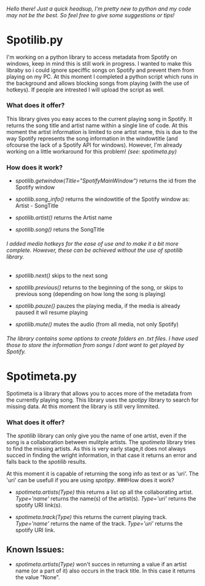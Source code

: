 ###### Hello there! Just a quick headsup, I'm pretty new to python and my code may not be the best. So feel free to give some suggestions or tips!

# Spotilib.py
I'm working on a python library to access metadata from Spotify on windows, keep in mind this is still work in progress. I wanted to make this libraby so i could ignore speciffic songs on Spotify and prevent them from playing on my PC. At this moment I completed a python script which runs in the background and allows blocking songs from playing (with the use of hotkeys). If people are intrested I will upload the script as well.

### What does it offer?
This library gives you easy acces to the current playing song in Spotify. It returns the song title and artist name within a single line of code. At this moment the artist information is limited to one artist name, this is due to the way Spotify represents the song information in the windowtitle (and ofcourse the lack of a Spotify API for windows). However, I'm already working on a little workaround for this problem! *(see: spotimeta.py)*

### How does it work?
* *spotilib.getwindow(Title="SpotifyMainWindow")* returns the id from the Spotify window

* *spotilib.song_info()* returns the windowtitle of the Spotify window as: Artist - SongTitle

* *spotilib.artist()* returns the Artist name

* *spotilib.song()* retuns the SongTitle


###### I added media hotkeys for the ease of use and to make it a bit more complete. However, these can be achieved without the use of spotilib library.


* *spotilib.next()* skips to the next song

* *spotilib.previous()* returns to the beginning of the song, or skips to previous song (depending on how long the song is playing)

* *spotilib.pauze()* pauzes the playing media, if the media is already paused it wil resume playing

* *spotilib.mute()* mutes the audio (from all media, not only Spotify)


###### The library contains some options to create folders en .txt files. I have used those to store the information from songs I dont want to get played by Spotify.





# Spotimeta.py

Spotimeta is a library that allows you to acces more of the metadata from the currently playing song. This library uses the *spotipy* library to search for missing data. At this moment the library is still very limmited.

### What does it offer?
The *spotilib* library can only give you the name of one artist, even if the song is a collaboration between mulitple artists. The *spotimeta* library tries to find the missing artists. As this is very early stage,it does not always succed in finding the wright information, in that case it returns an error and falls back to the *spotilib* results.

At this moment it is capable of returning the song info as text or as 'uri'. The 'uri' can be usefull if you are using *spotipy*.
###How does it work?
* *spotimeta.artists(Type)* this returns a list op all the collaborating artist. *Type='name'* returns the name(s) of the artist(s). *Type='uri'* returns the spotify URI link(s).

* *spotimeta.track(Type)* this returns the current playing track. *Type='name'* returns the name of the track. *Type='uri'* returns the spotify URI link.


## Known Issues:
* *spotimeta.artists(Type)* won't succes in returning a value if an artist name (or a part of it) also occurs in the track title. In this case it returns the value "None". 
